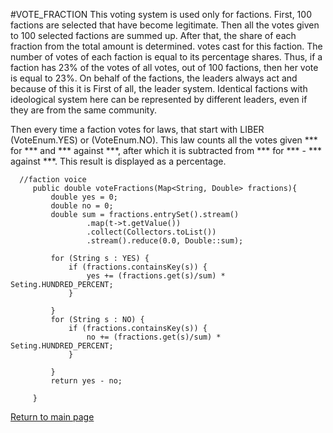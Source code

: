 #VOTE_FRACTION
This voting system is used only for factions.
First, 100 factions are selected that have become legitimate.
Then all the votes given to 100 selected factions are summed up.
After that, the share of each fraction from the total amount is determined.
votes cast for this faction.
The number of votes of each faction is equal to its percentage shares.
Thus, if a faction has 23% of the votes of all votes, out of
100 factions, then her vote is equal to 23%.
On behalf of the factions, the leaders always act and because of this it is
First of all, the leader system. Identical factions with ideological
system here can be represented by different leaders, even
if they are from the same community.

Then every time a faction votes for laws,
that start with LIBER (VoteEnum.YES) or (VoteEnum.NO).
This law counts all the votes given *** for ***
and *** against ***, after which it is subtracted from *** for *** - *** against ***.
This result is displayed as a percentage.

````
  //faction voice
     public double voteFractions(Map<String, Double> fractions){
         double yes = 0;
         double no = 0;
         double sum = fractions.entrySet().stream()
                 .map(t->t.getValue())
                 .collect(Collectors.toList())
                 .stream().reduce(0.0, Double::sum);

         for (String s : YES) {
             if (fractions.containsKey(s)) {
                 yes += (fractions.get(s)/sum) * Seting.HUNDRED_PERCENT;
             }

         }
         for (String s : NO) {
             if (fractions.containsKey(s)) {
                 no += (fractions.get(s)/sum) * Seting.HUNDRED_PERCENT;
             }

         }
         return yes - no;

     }

````

[Return to main page](../documentationEng/documentationEng.md)